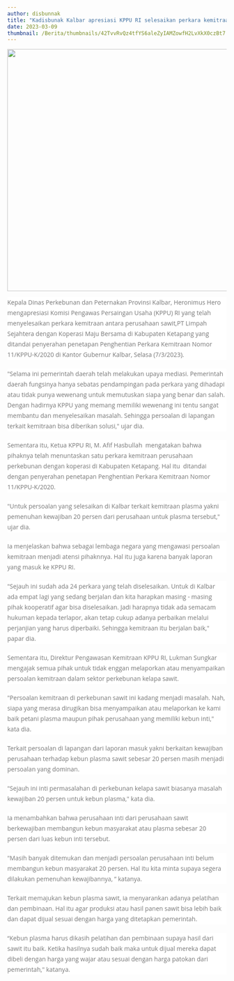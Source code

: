 ```yaml
---
author: disbunnak
title: "Kadisbunak Kalbar apresiasi KPPU RI selesaikan perkara kemitraan di perkebunan"
date: 2023-03-09
thumbnail: /Berita/thumbnails/42TvvRvQz4tfYS6aleZyIAMZowfH2LvXkX0czBt7.jpg
---
```

<p><img src="/images/CWtT8TckVJsJEPmasKT2.jpg" alt="" width="1000" height="556" /></p>
<p style="box-sizing: border-box; margin: 0px 0px 20px; color: #777777; line-height: 24px; font-family: 'Open Sans', Arial, sans-serif; font-size: 14px; background-color: #ffffff;">Kepala Dinas Perkebunan dan Peternakan Provinsi Kalbar, Heronimus Hero mengapresiasi Komisi Pengawas Persaingan Usaha (KPPU) RI yang telah menyelesaikan perkara kemitraan antara perusahaan sawit,PT Limpah Sejahtera dengan Koperasi Maju Bersama di Kabupaten Ketapang yang ditandai penyerahan penetapan Penghentian Perkara Kemitraan Nomor 11/KPPU-K/2020 di Kantor Gubernur Kalbar, Selasa (7/3/2023).</p>
<p style="box-sizing: border-box; margin: 0px 0px 20px; color: #777777; line-height: 24px; font-family: 'Open Sans', Arial, sans-serif; font-size: 14px; background-color: #ffffff;">"Selama ini pemerintah daerah telah melakukan upaya mediasi. Pemerintah daerah fungsinya hanya sebatas pendampingan pada perkara yang dihadapi atau tidak punya wewenang untuk memutuskan siapa yang benar dan salah. Dengan hadirnya KPPU yang memang memiliki wewenang ini tentu sangat membantu dan menyelesaikan masalah. Sehingga persoalan di lapangan terkait kemitraan bisa diberikan solusi," ujar dia.</p>
<p style="box-sizing: border-box; margin: 0px 0px 20px; color: #777777; line-height: 24px; font-family: 'Open Sans', Arial, sans-serif; font-size: 14px; background-color: #ffffff;">Sementara itu, Ketua KPPU RI, M. Afif Hasbullah &nbsp;mengatakan bahwa pihaknya telah menuntaskan satu perkara kemitraan perusahaan perkebunan dengan koperasi di Kabupaten Ketapang. Hal itu &nbsp;ditandai dengan penyerahan penetapan Penghentian Perkara Kemitraan Nomor 11/KPPU-K/2020.</p>
<p style="box-sizing: border-box; margin: 0px 0px 20px; color: #777777; line-height: 24px; font-family: 'Open Sans', Arial, sans-serif; font-size: 14px; background-color: #ffffff;">"Untuk persoalan yang selesaikan di Kalbar terkait kemitraan plasma yakni pemenuhan kewajiban 20 persen dari perusahaan untuk plasma tersebut," ujar dia.</p>
<p style="box-sizing: border-box; margin: 0px 0px 20px; color: #777777; line-height: 24px; font-family: 'Open Sans', Arial, sans-serif; font-size: 14px; background-color: #ffffff;">Ia menjelaskan bahwa sebagai lembaga negara yang mengawasi persoalan kemitraan menjadi atensi pihaknnya. Hal itu juga karena banyak laporan yang masuk ke KPPU RI.</p>
<p style="box-sizing: border-box; margin: 0px 0px 20px; color: #777777; line-height: 24px; font-family: 'Open Sans', Arial, sans-serif; font-size: 14px; background-color: #ffffff;">"Sejauh ini sudah ada 24 perkara yang telah diselesaikan. Untuk di Kalbar ada empat lagi yang sedang berjalan dan kita harapkan masing - masing pihak kooperatif agar bisa diselesaikan. Jadi harapnya tidak ada semacam hukuman kepada terlapor, akan tetap cukup adanya perbaikan melalui perjanjian yang harus diperbaiki. Sehingga kemitraan itu berjalan baik," papar dia.</p>
<p style="box-sizing: border-box; margin: 0px 0px 20px; color: #777777; line-height: 24px; font-family: 'Open Sans', Arial, sans-serif; font-size: 14px; background-color: #ffffff;">Sementara itu, Direktur Pengawasan Kemitraan KPPU RI, Lukman Sungkar mengajak semua pihak untuk tidak enggan melaporkan atau menyampaikan persoalan kemitraan dalam sektor perkebunan kelapa sawit.</p>
<p style="box-sizing: border-box; margin: 0px 0px 20px; color: #777777; line-height: 24px; font-family: 'Open Sans', Arial, sans-serif; font-size: 14px; background-color: #ffffff;">"Persoalan kemitraan di perkebunan sawit ini kadang menjadi masalah. Nah, siapa yang merasa dirugikan bisa menyampaikan atau melaporkan ke kami baik petani plasma maupun pihak perusahaan yang memiliki kebun inti," kata dia.</p>
<p style="box-sizing: border-box; margin: 0px 0px 20px; color: #777777; line-height: 24px; font-family: 'Open Sans', Arial, sans-serif; font-size: 14px; background-color: #ffffff;">Terkait persoalan di lapangan dari laporan masuk yakni berkaitan kewajiban perusahaan terhadap kebun plasma sawit sebesar 20 persen masih menjadi persoalan yang dominan.</p>
<p style="box-sizing: border-box; margin: 0px 0px 20px; color: #777777; line-height: 24px; font-family: 'Open Sans', Arial, sans-serif; font-size: 14px; background-color: #ffffff;">"Sejauh ini inti permasalahan di perkebunan kelapa sawit biasanya masalah kewajiban 20 persen untuk kebun plasma," kata dia.</p>
<p style="box-sizing: border-box; margin: 0px 0px 20px; color: #777777; line-height: 24px; font-family: 'Open Sans', Arial, sans-serif; font-size: 14px; background-color: #ffffff;">Ia menambahkan bahwa perusahaan inti dari perusahaan sawit berkewajiban membangun kebun masyarakat atau plasma sebesar 20 persen dari luas kebun inti tersebut.</p>
<p style="box-sizing: border-box; margin: 0px 0px 20px; color: #777777; line-height: 24px; font-family: 'Open Sans', Arial, sans-serif; font-size: 14px; background-color: #ffffff;">"Masih banyak ditemukan dan menjadi persoalan perusahaan inti belum membangun kebun masyarakat 20 persen. Hal itu kita minta supaya segera dilakukan pemenuhan kewajibannya, &rdquo; katanya.</p>
<p style="box-sizing: border-box; margin: 0px 0px 20px; color: #777777; line-height: 24px; font-family: 'Open Sans', Arial, sans-serif; font-size: 14px; background-color: #ffffff;">Terkait memajukan kebun plasma sawit, ia menyarankan adanya pelatihan dan pembinaan. Hal itu agar produksi atau hasil panen sawit bisa lebih baik dan dapat dijual sesuai dengan harga yang ditetapkan pemerintah.</p>
<p style="box-sizing: border-box; margin: 0px 0px 20px; color: #777777; line-height: 24px; font-family: 'Open Sans', Arial, sans-serif; font-size: 14px; background-color: #ffffff;">&ldquo;Kebun plasma harus dikasih pelatihan dan pembinaan supaya hasil dari sawit itu baik. Ketika hasilnya sudah baik maka untuk dijual mereka dapat dibeli dengan harga yang wajar atau sesuai dengan harga patokan dari pemerintah," katanya.</p>